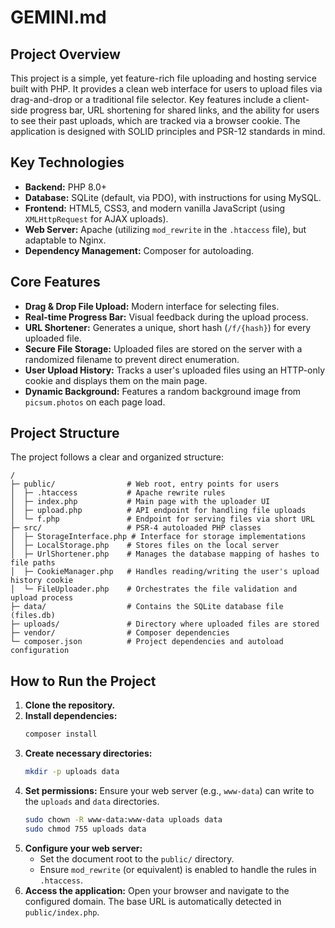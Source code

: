 # GEMINI.md

## Project Overview

This project is a simple, yet feature-rich file uploading and hosting service built with PHP. It provides a clean web interface for users to upload files via drag-and-drop or a traditional file selector. Key features include a client-side progress bar, URL shortening for shared links, and the ability for users to see their past uploads, which are tracked via a browser cookie. The application is designed with SOLID principles and PSR-12 standards in mind.

## Key Technologies

- **Backend:** PHP 8.0+
- **Database:** SQLite (default, via PDO), with instructions for using MySQL.
- **Frontend:** HTML5, CSS3, and modern vanilla JavaScript (using `XMLHttpRequest` for AJAX uploads).
- **Web Server:** Apache (utilizing `mod_rewrite` in the `.htaccess` file), but adaptable to Nginx.
- **Dependency Management:** Composer for autoloading.

## Core Features

- **Drag & Drop File Upload:** Modern interface for selecting files.
- **Real-time Progress Bar:** Visual feedback during the upload process.
- **URL Shortener:** Generates a unique, short hash (`/f/{hash}`) for every uploaded file.
- **Secure File Storage:** Uploaded files are stored on the server with a randomized filename to prevent direct enumeration.
- **User Upload History:** Tracks a user's uploaded files using an HTTP-only cookie and displays them on the main page.
- **Dynamic Background:** Features a random background image from `picsum.photos` on each page load.

## Project Structure

The project follows a clear and organized structure:

```
/
├─ public/                # Web root, entry points for users
│  ├─ .htaccess           # Apache rewrite rules
│  ├─ index.php           # Main page with the uploader UI
│  ├─ upload.php          # API endpoint for handling file uploads
│  └─ f.php               # Endpoint for serving files via short URL
├─ src/                   # PSR-4 autoloaded PHP classes
│  ├─ StorageInterface.php # Interface for storage implementations
│  ├─ LocalStorage.php    # Stores files on the local server
│  ├─ UrlShortener.php    # Manages the database mapping of hashes to file paths
│  ├─ CookieManager.php   # Handles reading/writing the user's upload history cookie
│  └─ FileUploader.php    # Orchestrates the file validation and upload process
├─ data/                  # Contains the SQLite database file (files.db)
├─ uploads/               # Directory where uploaded files are stored
├─ vendor/                # Composer dependencies
└─ composer.json          # Project dependencies and autoload configuration
```

## How to Run the Project

1.  **Clone the repository.**
2.  **Install dependencies:**
    ```bash
    composer install
    ```
3.  **Create necessary directories:**
    ```bash
    mkdir -p uploads data
    ```
4.  **Set permissions:** Ensure your web server (e.g., `www-data`) can write to the `uploads` and `data` directories.
    ```bash
    sudo chown -R www-data:www-data uploads data
    sudo chmod 755 uploads data
    ```
5.  **Configure your web server:**
    -   Set the document root to the `public/` directory.
    -   Ensure `mod_rewrite` (or equivalent) is enabled to handle the rules in `.htaccess`.
6.  **Access the application:** Open your browser and navigate to the configured domain. The base URL is automatically detected in `public/index.php`.
